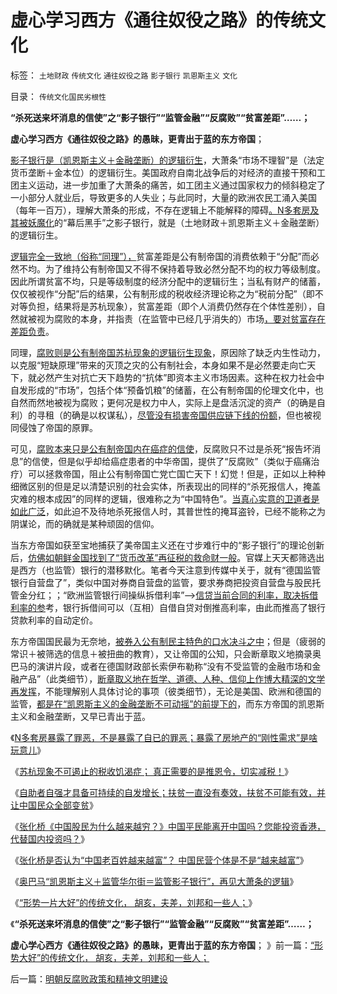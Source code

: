 # 虚心学习西方《通往奴役之路》的传统文化

标签： `土地财政` `传统文化` `通往奴役之路` `影子银行` `凯恩斯主义` `文化` 

目录： `传统文化国民劣根性`

**“杀死送来坏消息的信使”之“影子银行”“监管金融”“反腐败”“贫富差距”……；**

**虚心学习西方《通往奴役之路》的愚昧，更青出于蓝的东方帝国**；

[影子银行是（凯恩斯主义＋金融垄断）的逻辑衍生](../../../2013/2/8/影子银行！虚心学习西方左派的理论创新，青出于蓝！.md)，大萧条“市场不理智”是（法定货币垄断＋金本位）的逻辑衍生。美国政府自南北战争后的对经济的直接干预和工团主义运动，进一步加重了大萧条的痛苦，如工团主义通过国家权力的倾斜稳定了一小部分人就业后，导致更多的人失业；与此同时，大量的欧洲农民工涌入美国（每年一百万），理解大萧条的形成，不存在逻辑上不能解释的障碍[。N多套房及其被妖魔化](../../../2013/2/7/N多套房不是罪恶，暴露了“刚性需求”是什么玩意！.md)的“幕后黑手”之影子银行，就是（土地财政＋凯恩斯主义＋金融垄断）的逻辑衍生。

[逻辑完全一致地（俗称“同理”），](../../../2012/5/3/“先人为主”的选择性是科学的认知态度；.md)贫富差距是公有制帝国的消费依赖于“分配”而必然不均。为了维持公有制帝国又不得不保持着导致必然分配不均的权力等级制度。因此所谓贫富不均，只是等级制度的经济分配中的逻辑衍生；当私有财产的储蓄，仅仅被视作“分配”后的结果，公有制形成的税收经济理论称之为“税前分配”（即不对等负担，结果将是苏杭现象），贫富差距（即个人消费仍然存在个体性差别），自然就被视为腐败的本身，并指责（在监管中已经几乎消失的）市场[，要对贫富存在差距负责](../../../2013/1/22/炒作贫富差距，不是毛左就是民粹，至少是纳粹.md)。

同理，[腐败则是公有制帝国苏杭现象的逻辑衍生现象](../../../2013/1/22/民粹“民主派”的毛左情结.md)，原因除了缺乏内生性动力，以克服“短缺原理”带来的灭顶之灾的公有制社会，本身如果不是必然要走向亡天下，就必然产生对抗亡天下趋势的“抗体”即资本主义市场因素。这种在权力社会中自发形成的“市场”，包括个体“预备饥粮”的储蓄，在公有制帝国的伦理文化中，也自然而然地被视为腐败；更何况是权力中人，实际上是盘活沉淀的资产（的确是自利）的寻租（的确是以权谋私），[尽管没有损害帝国供应链下线的份额](../../../2012/3/18/贪官腐败伤害了公有制，但伤害老百姓的利益了吗？.md)，但也被视同侵蚀了帝国的原罪。

可见，[腐败本来只是公有制帝国内在癌症的信使](../../../2013/2/3/有中国特色的科斯定理，公有制最大的癌灶不是腐败.md)，反腐败只不过是杀死“报告坏消息”的信使，但是似乎却给癌症患者的中华帝国，提供了“反腐败”（类似于癌痛治疗）可以拯救帝国，阻止公有制帝国亡党亡国亡天下！幻觉！但是，正如以上种种细微区别的但是足以清楚识别的社会实体，所表现出的同样的“杀死报信人，掩盖灾难的根本成因”的同样的逻辑，很难称之为“中国特色”。[当真心实意的卫道者是如此广泛](../../../2010/3/1/讲民主的反腐败，从何说起？.md)，如此迫不及待地杀死报信人时，其普世性的掩耳盗铃，已经不能称之为阴谋论，而的确就是某种顽固的信仰。

当东方帝国如获至宝地捕获了美帝国主义还在寸步难行中的“影子银行”的理论创新后，[仿佛如朝鲜金国找到了“货币改革”再征税的救命财一般](../../../2010/1/10/朝鲜货币抢劫即将进入第二幕：恶性通货膨胀.md)。官媒上天天都筛选出是西方（也监管）银行的潜移默化。笔者今天注意到传媒中关于，就有“德国监管银行自营盘了”，类似中国对券商自营盘的监管，要求券商把投资自营盘与股民托管金分红；；“欧洲监管银行间操纵拆借利率”——>[信贷当前合同的利率，取决拆借利率的参](../../../2011/8/13/高利贷救世界；金融垄断是命门.md)考，银行拆借间可以（互相）自借自贷对倒推高利率，由此而推高了银行贷款利率的自动定价。

东方帝国国民最为无奈地，[被券入公有制民主特色的口水决斗之中](../../../2012/2/10/中国国民主素质不亚于美国，文人素质与美国一样愚昧.md)；但是（疲弱的常识＋被筛选的信息＋被扭曲的教育），又让帝国的公知，只会断章取义地摘录奥巴马的演讲片段，或者在德国财政部长索伊布勒称“没有不受监管的金融市场和金融产品”（此类细节），[断章取义地在哲学、道德、人种、信仰上作博大精深的文学再发挥](../../../2010/8/2/哲人王的政治野心.md)，不能理解别人具体讨论的事项（彼类细节），无论是美国、欧洲和德国的监管，[都是在“凯恩斯主义的金融垄断不可动摇”的前提下的](../../../2011/8/24/巴菲特“向我开炮”当五毛,华尔街奴役全世界.md)，而东方帝国的凯恩斯主义和金融垄断，又早已青出于蓝。

《[N多套房暴露了罪恶，不是暴露了自已的罪恶；暴露了房地产的“刚性需求”是啥玩意儿](../../../2013/2/7/N多套房不是罪恶，暴露了“刚性需求”是什么玩意！.md)》

《[苏杭现象不可遏止的税收饥渴症；
真正需要的是推恩令，切实减税！](../../../2013/2/7/“限购”政策用意和最危险的饥渴症.md)》

《[自助者自强才具备可持续的自发增长；扶贫一直没有奏效，扶贫不可能有效，并让中国民众全部变贫](../../../2013/2/7/《阿美，阿美》，不要过分雄心壮志；.md)》

《[张化桥《中国股民为什么越来越穷？》中国平民能离开中国吗？您能投资香港，代替国内投资吗？](../../../2013/2/8/张化桥先生的悲愤，高利贷和可怕的追债公司.md)》

《[张化桥是否认为“中国老百姓越来越富”？
中国民营个体是不是“越来越富”](../../../2013/2/8/张化桥先生认为“中国老百姓和民营越来越富”吗？.md)》

《[奥巴马“凯恩斯主义＋监管华尔街＝监管影子银行”，再见大萧条的逻辑](../../../2013/2/8/影子银行！虚心学习西方左派的理论创新，青出于蓝！.md)》

《[“形势一片大好”的传统文化， 胡亥，夫差，刘邦和一些人；](../../../2013/2/8/影子银行！虚心学习西方左派的理论创新，青出于蓝！.md)》

《**“杀死送来坏消息的信使”之“影子银行”“监管金融”“反腐败”“贫富差距”……；**

**虚心学心西方《通往奴役之路》的愚昧，更青出于蓝的东方帝国**； 》前一篇：[“形势大好”的传统文化，&nbsp;胡亥，夫差，刘邦和一些人；](../../../2013/2/9/“形势大好”的传统文化，&nbsp;胡亥，夫差，刘邦和一些人；.md)

后一篇：[明朝反腐败政策和精神文明建设](../../../2013/2/9/明朝反腐败政策和精神文明建设.md)